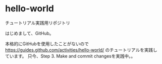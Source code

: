 # hello-world
チュートリアル実践用リポジトリ

はじめまして、GitHub。

本格的にGitHubを使用したことがないので
https://guides.github.com/activities/hello-world/
のチュートリアルを実践しています。
只今、Step 3. Make and commit changesを実践中。。
